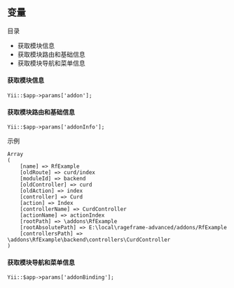 ## 变量

目录

- 获取模块信息
- 获取模块路由和基础信息
- 获取模块导航和菜单信息

#### 获取模块信息

```
Yii::$app->params['addon'];
```

#### 获取模块路由和基础信息

```
Yii::$app->params['addonInfo'];
```

示例

```
Array
(
    [name] => RfExample
    [oldRoute] => curd/index
    [moduleId] => backend
    [oldController] => curd
    [oldAction] => index
    [controller] => Curd
    [action] => Index
    [controllerName] => CurdController
    [actionName] => actionIndex
    [rootPath] => \addons\RfExample
    [rootAbsolutePath] => E:\local\rageframe-advanced/addons/RfExample
    [controllersPath] => \addons\RfExample\backend\controllers\CurdController
)
```

#### 获取模块导航和菜单信息

```
Yii::$app->params['addonBinding'];
```